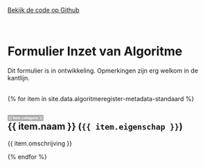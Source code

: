 ---
---
<a href="https://github.com/algoritmeregister/algoritmeregister-metadata-standaard">Bekijk de code op Github</a>
<style>
body {
    max-width: 32em;
    margin: auto;
}
form {
    max-width: 32em;
}
.label {
    display: inline-block;
    background: #AAA;
    color: #FFF;
    border-radius: 2px;
    padding: 2px;
    font-size: 0.4em;
    vertical-align: middle;
}
.tekst-invoer {
    border: 1px solid #000;
    height: 10em;
}
.datum-invoer {
    border: 1px solid #000;
    height: 2em;
    width: 10em;
}
.url-invoer {
    border: 1px solid #000;
    height: 2em;
}
.bool-invoer {
    border: 1px solid #000;
    height: 2em;
    width: 2em;
}
</style>
<br>
<h1>Formulier Inzet van Algoritme</h1>
<p>Dit formulier is in ontwikkeling. Opmerkingen zijn erg welkom in de kantlijn.</p>
<br>
<form>
{% for item in site.data.algoritmeregister-metadata-standaard %}
    <div class="eigenschap">
        <h2><span class="label">{{ item.categorie }}</span><br>
            {{ item.naam }} (<code>{{ item.eigenschap }}</code>)</h2>
        <p>{{ item.omschrijving }}</p>
        <div class="{{ item.type }}-invoer"></div>
    </div>
{% endfor %}
</form>